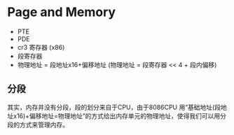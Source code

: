 # Page and Memory

- PTE
- PDE
- cr3 寄存器 (x86)
- 段寄存器
- 物理地址 = 段地址x16+偏移地址 (物理地址 = 段寄存器 << 4 + 段内偏移)

## 分段

其实，内存并没有分段，段的划分来自于CPU，由于8086CPU 用“基础地址(段地址x16)+偏移地址=物理地址”的方式给出内存单元的物理地址，使得我们可以用分段的方式来管理内存。